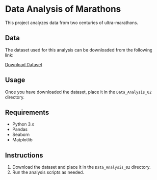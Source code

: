 # Data Analysis of Marathons

This project analyzes data from two centuries of ultra-marathons.

## Data

The dataset used for this analysis can be downloaded from the following link:

[Download Dataset](https://www.kaggle.com/datasets/aiaiaidavid/the-big-dataset-of-ultra-marathon-running)

## Usage

Once you have downloaded the dataset, place it in the `Data_Analysis_02` directory.

## Requirements

- Python 3.x
- Pandas
- Seaborn
- Matplotlib

## Instructions

1. Download the dataset and place it in the `Data_Analysis_02` directory.
2. Run the analysis scripts as needed.
